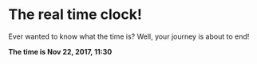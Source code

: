 # The real time clock!

Ever wanted to know what the time is? Well, your journey is about to end!

**The time is Nov 22, 2017, 11:30**